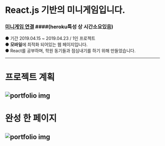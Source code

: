 # React.js 기반의 미니게임입니다.

### [미니게임 연결](https://sample-react-runrun.herokuapp.com/) ####(heroku특성 상 시간소요있음)
●  기간 2019.04.15 ~ 2019.04.23 / 1인 프로젝트  
●  **모바일**에 최적화 되어있는 웹 페이지입니다.  
●  React를 공부하며, 학원 동기들과 점심내기를 하기 위해 만들었습니다.  
  
---
# 프로젝트 계획
![portfolio img](https://img1.daumcdn.net/thumb/R1280x0/?scode=mtistory&fname=https%3A%2F%2Fk.kakaocdn.net%2Fdn%2Fbb2ruh%2FbtquL1JGxW4%2FxsB4iBZ2jc6Fks61uCoLh1%2Fimg.png)  
---
# 완성 한 페이지
![portfolio img](https://img1.daumcdn.net/thumb/R1280x0/?scode=mtistory&fname=https%3A%2F%2Fk.kakaocdn.net%2Fdn%2FOsaE2%2FbtquLZ50d30%2FqqBkpUI66ZZKn3FpGL5wB1%2Fimg.png)  
---
